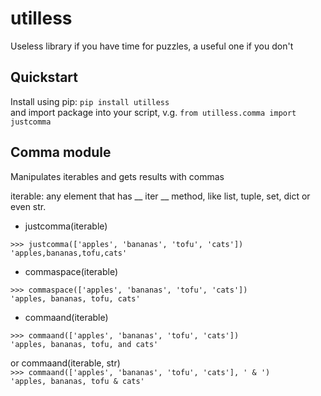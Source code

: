 # utilless
Useless library if you have time for puzzles, a useful one if you don't

## Quickstart
Install using pip: `pip install utilless`  
and import package into your script, v.g. `from utilless.comma import justcomma`

## Comma module
Manipulates iterables and gets results with commas

iterable: any element that has __ iter __ method, like
list, tuple, set, dict or even str.

* justcomma(iterable)

`>>> justcomma(['apples', 'bananas', 'tofu', 'cats'])`  
`'apples,bananas,tofu,cats'`


* commaspace(iterable)

`>>> commaspace(['apples', 'bananas', 'tofu', 'cats'])`  
`'apples, bananas, tofu, cats'`

* commaand(iterable)

`>>> commaand(['apples', 'bananas', 'tofu', 'cats'])`  
`'apples, bananas, tofu, and cats'`

or commaand(iterable, str)  
`>>> commaand(['apples', 'bananas', 'tofu', 'cats'], ' & ')`  
`'apples, bananas, tofu & cats'`